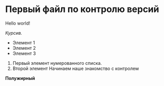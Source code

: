 # Первый файл по контролю версий

Hello world!

*Курсив.*

* Элемент 1
* Элемент 2
* Элемент 3
1. Первый элемент нумерованного списка.
2. Второй элемент
Начинаем наше знакомство с контролем 

**Полужирный**